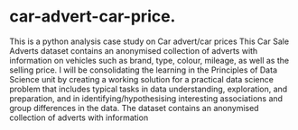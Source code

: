 # car-advert-car-price.
This is a python analysis case study on Car advert/car prices
This Car Sale Adverts dataset contains an anonymised collection of adverts with information on vehicles such as brand, type, 
colour, mileage, as well as the selling price. 
I will  be consolidating the learning in the Principles of Data Science unit by creating a working solution for
a practical data science problem that includes typical tasks in data understanding, exploration, and preparation,
and in identifying/hypothesising interesting associations and group differences in the data.
The dataset contains an anonymised collection of adverts with information


